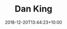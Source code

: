 ---
title: "Dan King"
date: 2018-12-20T13:44:23+10:00
draft: false
promoted: ''
jobtitle: "Ruby on Rails Developer (1 year)"
linkedinurl: "https://www.linkedin.com/"
weight: 1.0
---